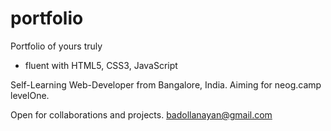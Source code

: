 # portfolio
Portfolio of yours truly
- fluent with HTML5, CSS3, JavaScript

Self-Learning Web-Developer from Bangalore, India.
Aiming for neog.camp levelOne.

Open for collaborations and projects.
badollanayan@gmail.com
